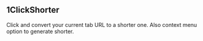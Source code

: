 ## 1ClickShorter
Click and convert your current tab URL to a shorter one. Also context menu option to generate shorter.